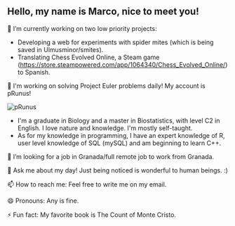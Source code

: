 ## Hello, my name is Marco, nice to meet you!

🔭 I’m currently working on two low priority projects:
- Developing a web for experiments with spider mites (which is being saved in Ulmusminor/smites).
- Translating Chess Evolved Online, a Steam game (https://store.steampowered.com/app/1064340/Chess_Evolved_Online/) to Spanish.

🌱 I'm working on solving Project Euler problems daily! My account is pRunus!

![pRunus](https://github.com/user-attachments/assets/7d3ae46b-ece8-4243-a328-b0e876be3516)


- I'm a graduate in Biology and a master in Biostatistics, with level C2 in English. I love nature and knowledge. I'm mostly self-taught.
- As for my knowledge in programming, I have an expert knowledge of R, user level knowledge of SQL (mySQL) and am beginning to learn C++.

🤔 I’m looking for a job in Granada/full remote job to work from Granada.

💬 Ask me about my day! Just being noticed is wonderful to human beings. :)

📫 How to reach me: Feel free to write me on my email.

😄 Pronouns: Any is fine.

⚡ Fun fact: My favorite book is The Count of Monte Cristo.
